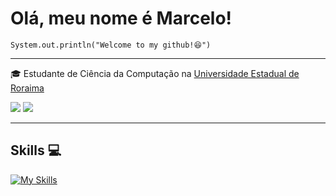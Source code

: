 # Olá, meu nome é Marcelo!

<code>System.out.println("Welcome to my github!😆")</code>
<hr>

<p>🎓 Estudante de Ciência da Computação na <a href="https://www.uerr.edu.br/" target="blank_">Universidade Estadual de Roraima</a></p>
<a href="https://instagram.com/instrutoresquilo" target="_blank"><img src="https://img.shields.io/badge/-Instagram-%23E4405F?style=for-the-badge&logo=instagram&logoColor=white" target="_blank"></a>
<a href="https://www.linkedin.com/in/maarcdev/" target="_blank"><img src="https://img.shields.io/badge/-LinkedIn-%230077B5?style=for-the-badge&logo=linkedin&logoColor=white" target="_blank"></a>
<hr>

 ## Skills 💻

[![My Skills](https://skillicons.dev/icons?i=postgres,git,github,java)](https://skillicons.dev)
